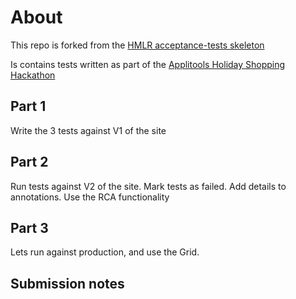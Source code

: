 
# About
This repo is forked from the [HMLR acceptance-tests skeleton][2]

Is contains tests written as part of the [Applitools Holiday Shopping Hackathon][1]

## Part 1
Write the 3 tests against V1 of the site

## Part 2
Run tests against V2 of the site.
Mark tests as failed. Add details to annotations.
Use the RCA functionality

## Part 3
Lets run against production, and use the Grid.


## Submission notes




[1]: https://applitools.com/hackathon-v20-3-instructions/
[2]: https://github.com/LandRegistry/skeleton-acceptance-tests/

